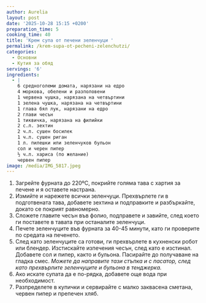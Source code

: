```yaml
---
author: Aurelia
layout: post
date: '2025-10-28 15:15 +0200'
preparation_time: 5
cooking_time: 40
title: 'Крем супа от печени зеленчуци '
permalink: /krem-supa-ot-pecheni-zelenchutzi/
categories:
  - Основни
  - Кутия за обяд
servings: '6'
ingredients:
  - |
    6 средноголеми домата, нарязани на едро
    4 моркова, обелени и разполовени
    1 червена чушка, нарязана на четвъртини
    1 зелена чушка, нарязана на четвъртини
    1 глава бял лук, нарязани на едро
    2 глави чесън
    1 тиквичка, нарязана на филийки
    2 с.л. зехтин
    2 ч.л. сушен босилек
    1 ч.л. сушен риган
    1 л. пилешки или зеленчуков бульон
    сол и черен пипер
    ½ ч.л. хариса (по желание)
    червен пипер
image: /media/IMG_5817.jpeg
---
```

1. Загрейте фурната до 220ºC, покрийте голяма тава с хартия за печене и я оставете настрана.
2. Измийте и нарежете всички зеленчуци. Прехвърлете ги в подготвената тава, добавете зехтина и подправките и разбъркайте, докато се покрият равномерно.
3. Сложете главите чесън във фолио, подправете и завийте, след което ги поставете в тавата при останалите зеленчуци.
4. Печете зеленчуците във фурната за 40-45 минути, като ги проверите по средата на печенето.
5. След като зеленчуците са готови, ги прехвърлете в кухненски робот или блендер. Изстискайте изпечения чесън, след като е изстинал. Добавете сол и пипер, както и бульона. Пасирайте до получаване на гладка смес. _Можете да направите тази стъпка и с пасатор, след като прехвърлите зеленчуците и бульона в тенджерка._
6. Ако искате супата да е по-рядка, добавете още вода при необходимост.
7. Разпределете в купички и сервирайте с малко заквасена сметана, червен пипер и препечен хляб.
